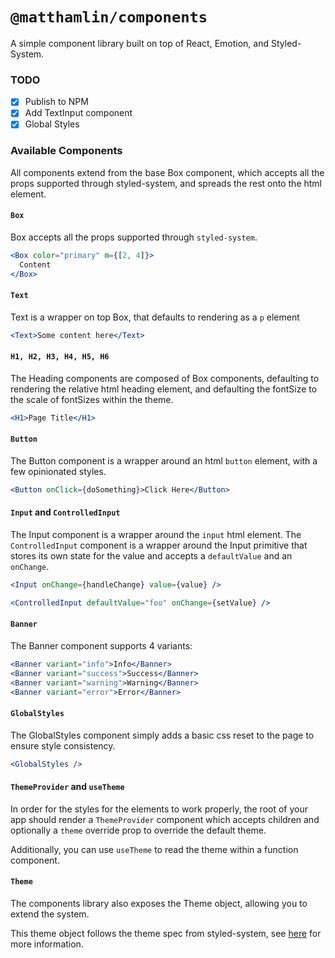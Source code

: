# `@matthamlin/components`

A simple component library built on top of React, Emotion, and Styled-System.

### TODO

- [x] Publish to NPM
- [x] Add TextInput component
- [x] Global Styles

### Available Components

All components extend from the base Box component, which accepts all the props
supported through styled-system, and spreads the rest onto the html element.

#### `Box`

Box accepts all the props supported through `styled-system`.

```jsx
<Box color="primary" m={[2, 4]}>
  Content
</Box>
```

#### `Text`

Text is a wrapper on top Box, that defaults to rendering as a `p` element

```jsx
<Text>Some content here</Text>
```

#### `H1, H2, H3, H4, H5, H6`

The Heading components are composed of Box components, defaulting to rendering
the relative html heading element, and defaulting the fontSize to the scale of
fontSizes within the theme.

```jsx
<H1>Page Title</H1>
```

#### `Button`

The Button component is a wrapper around an html `button` element, with a few
opinionated styles.

```jsx
<Button onClick={doSomething}>Click Here</Button>
```

#### `Input` and `ControlledInput`

The Input component is a wrapper around the `input` html element. The
`ControlledInput` component is a wrapper around the Input primitive that stores
its own state for the value and accepts a `defaultValue` and an `onChange`.

```jsx
<Input onChange={handleChange} value={value} />

<ControlledInput defaultValue="foo" onChange={setValue} />
```

#### `Banner`

The Banner component supports 4 variants:

```jsx
<Banner variant="info">Info</Banner>
<Banner variant="success">Success</Banner>
<Banner variant="warning">Warning</Banner>
<Banner variant="error">Error</Banner>
```

#### `GlobalStyles`

The GlobalStyles component simply adds a basic css reset to the page to ensure
style consistency.

```jsx
<GlobalStyles />
```

#### `ThemeProvider` and `useTheme`

In order for the styles for the elements to work properly, the root of your app
should render a `ThemeProvider` component which accepts children and optionally
a `theme` override prop to override the default theme.

Additionally, you can use `useTheme` to read the theme within a function
component.

#### `Theme`

The components library also exposes the Theme object, allowing you to extend the
system.

This theme object follows the theme spec from styled-system, see
[here](https://styled-system.com/theme-specification) for more information.

